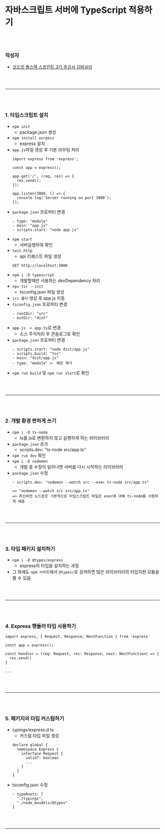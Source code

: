 # 자바스크립트 서버에 TypeScript 적용하기 

<br />
<br />

### 작성자
- [코드잇 풀스택 스프린트 3기 주강사 김바실리](https://www.linkedin.com/in/basilry/)


<br />
<br />

---

<br />
<br />

### 1. 타입스크립트 설치

  - `npm init`
    - package.json 생성
  - `npm install exrpess`
    - express 설치
  - `app.js`파일 생성 후 기본 라우팅 처리
    ```
    import express from 'express';

    const app = express();

    app.get('/', (req, res) => {
      res.send();
    });

    app.listen(3000, () => {
      console.log('Server running on port 3000');
    });
    ```
  - `package.json` 프로퍼티 변경
    ```
    - type: "module"
    - main: "app.js"
    - scripts.start: "node app.js"
    ```
  - `npm start`
      - 서버실행하여 확인
  - `test.http`
      - api 리퀘스트 파일 생성
      ```
      GET http://localhost:3000
      ```
  - `npm i -D typescript`
      - 개발할때만 사용하는 devDependency 처리
  - `npx tsc --init`
      - tsconfig.json 파일 생성
  - `src 폴더` 생성 후 app.js 이동
  - `tsconfig.json` 프로퍼티 변경
    ```
    - rootDir: "src"
    - outDir: "dist"
    ```
  - `app.js -> app.ts`로 변경
      - 소스 주석처리 후 콘솔로그로 확인
  - `package.json` 프로퍼티 변경
    ```
    - scripts.start: "node dist/app.js"
    - scripts.build: "tsc"
    - main: "dist/app.js"
    - type: "module" <- 얘만 제거
    ```
  - `npm run build` 및 `npm run start`로 확인

<br />
<br />

---

<br />
<br />

### 2. 개발 환경 편하게 쓰기
  - `npm i -D ts-node`
      - ts를 js로 변환하지 않고 실행하게 하는 라이브러리
  - `package.json` 추가
      - scripts.dev: "ts-node src/app.ts"
  - `npm run dev` 확인
  - `npm i -D nodemon`
      - 개발 중 수정이 일어나면 서버를 다시 시작하는 라이브러리
  - `package.json` 수정
    ```
    - scripts.dev: "nodemon --watch src --exec ts-node src/app.ts"

    => "nodemon --watch src src/app.ts"
    => 최신버전 노드몬은 기본적으로 타입스크립트 파일은 exec에 대해 ts-node를 사용하게 해줌
    ```

<br />
<br />

---
  
<br />
<br />

### 3. 타입 패키지 설치하기
  - `npm i -D @types/express`
    - express의 타입을 설치하는 과정
  - 그 외에도 `npm 사이트`에서 `@types/`로 검색하면 많은 라이브러리의 타입지원 모듈을 볼 수 있음

<br />
<br />

---
  
<br />
<br />

### 4. Express 핸들러 타입 사용하기
  ```
  import express, { Request, Response, NextFunction } from 'express'

  const app = express();

  const handler = (req: Request, res: Response, next: NextFunction) => {
    res.send()
  }

  ...

  ```

<br />
<br />

---
  
<br />
<br />

### 5. 패키지의 타입 커스텀하기
  - typings/express.d.ts
    - 커스텀 타입 파일 생성
    ```
    declare global {
      namespace Express {
        interface Request {
          valid?: boolean
          ...
        }
      }
    }
    ```
  - tsconfig.json 수정
    ```
    - typeRoots: [
      "./typings",
      "./node_moudels/@types"
    ]
    ```

<br />
<br />

---
  
<br />
<br />